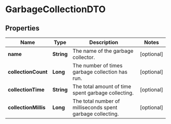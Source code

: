 

# GarbageCollectionDTO

## Properties

Name | Type | Description | Notes
------------ | ------------- | ------------- | -------------
**name** | **String** | The name of the garbage collector. |  [optional]
**collectionCount** | **Long** | The number of times garbage collection has run. |  [optional]
**collectionTime** | **String** | The total amount of time spent garbage collecting. |  [optional]
**collectionMillis** | **Long** | The total number of milliseconds spent garbage collecting. |  [optional]



